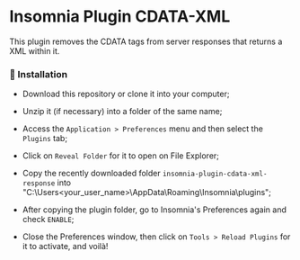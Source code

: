 # Insomnia Plugin CDATA-XML

This plugin removes the CDATA tags from server responses that returns a XML within it.

### 🚀 Installation

- Download this repository or clone it into your computer;

- Unzip it (if necessary) into a folder of the same name;

- Access the `Application > Preferences` menu and then select the `Plugins` tab;

- Click on `Reveal Folder` for it to open  on File Explorer;

- Copy the recently downloaded folder `insomnia-plugin-cdata-xml-response` into "C:\Users\<your_user_name>\AppData\Roaming\Insomnia\plugins";

- After copying the plugin folder, go to Insomnia's Preferences again and check `ENABLE`;

- Close the Preferences window, then click on `Tools > Reload Plugins` for it to activate, and voilà!
